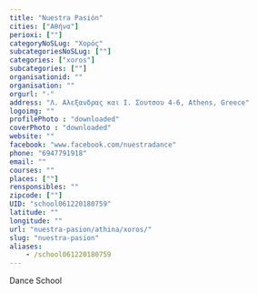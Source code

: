 ```yaml
---
title: "Nuestra Pasión"
cities: ["Αθήνα"]
perioxi: [""]
categoryNoSLug: "Χορός"
subcategoriesNoSLug: [""]
categories: ["xoros"]
subcategories: [""]
organisationid: ""
organisation: ""
orgurl: "-"
address: "Λ. Αλεξανδρας και Ι. Σουτσου 4-6, Athens, Greece"
logoimg: ""
profilePhoto : "downloaded"
coverPhoto : "downloaded"
website: ""
facebook: "www.facebook.com/nuestradance"
phone: "6947791918"
email: ""
courses: ""
places: [""]
rensponsibles: ""
zipcode: [""]
UID: "school061220180759"
latitude: ""
longitude: ""
url: "nuestra-pasion/athina/xoros/"
slug: "nuestra-pasion"
aliases:
    - /school061220180759
---
```





Dance School